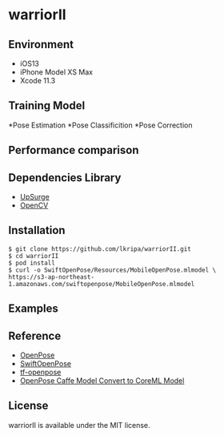 #  warriorII

## Environment
* iOS13
* iPhone Model XS Max
* Xcode 11.3

## Training Model
*Pose Estimation
*Pose Classificition
*Pose Correction

## Performance comparison


## Dependencies Library

* [UpSurge](https://github.com/aleph7/Upsurge)
* [OpenCV](https://opencv.org/releases.html)

## Installation

```
$ git clone https://github.com/lkripa/warriorII.git
$ cd warriorII
$ pod install
$ curl -o SwiftOpenPose/Resources/MobileOpenPose.mlmodel \
https://s3-ap-northeast-1.amazonaws.com/swiftopenpose/MobileOpenPose.mlmodel
```

## Examples


## Reference

* [OpenPose](https://github.com/CMU-Perceptual-Computing-Lab/openpose)
* [SwiftOpenPose](https://github.com/infocom-tpo/SwiftOpenPose)
* [tf-openpose](https://github.com/ildoonet/tf-openpose)
* [OpenPose Caffe Model Convert to CoreML Model](https://gist.github.com/otmb/7b2e1caf3330b97c82dc217af5844ad5)


## License

warriorII is available under the MIT license.





